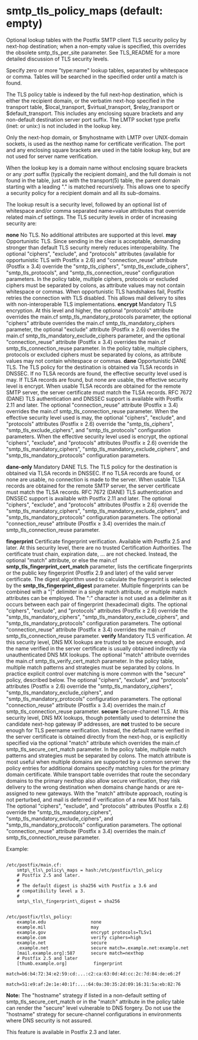 # smtp_tls_policy_maps (default: empty)
 Optional lookup tables with the Postfix SMTP client TLS security
policy by next-hop destination; when a non-empty value is specified,
this overrides the obsolete smtp\_tls\_per\_site parameter. See
TLS\_README for a more detailed discussion of TLS security levels.




Specify zero or more "type:name" lookup tables, separated by
whitespace or comma. Tables will be searched in the specified order
until a match is found.



 The TLS policy table is indexed by the full next-hop destination,
which is either the recipient domain, or the verbatim next-hop
specified in the transport table, $local\_transport, $virtual\_transport,
$relay\_transport or $default\_transport. This includes any enclosing
square brackets and any non-default destination server port suffix. The
LMTP socket type prefix (inet: or unix:) is not included in the lookup
key. 


 Only the next-hop domain, or $myhostname with LMTP over UNIX-domain
sockets, is used as the nexthop name for certificate verification. The
port and any enclosing square brackets are used in the table lookup key,
but are not used for server name verification. 


 When the lookup key is a domain name without enclosing square brackets
or any *:port* suffix (typically the recipient domain), and the full
domain is not found in the table, just as with the transport(5) table,
the parent domain starting with a leading "." is matched recursively. This
allows one to specify a security policy for a recipient domain and all
its sub-domains. 


 The lookup result is a security level, followed by an optional list
of whitespace and/or comma separated name=value attributes that override
related main.cf settings. The TLS security levels in order of increasing
security are: 



**none**
No TLS. No additional attributes are supported at this level. 
**may**
Opportunistic TLS. Since sending in the clear is acceptable,
demanding stronger than default TLS security merely reduces
interoperability. The optional "ciphers", "exclude", and "protocols"
attributes (available for opportunistic TLS with Postfix ≥ 2.6)
and "connection\_reuse" attribute (Postfix ≥ 3.4) override the
"smtp\_tls\_ciphers", "smtp\_tls\_exclude\_ciphers", "smtp\_tls\_protocols",
and
"smtp\_tls\_connection\_reuse" configuration parameters. In the policy table,
multiple ciphers, protocols or excluded ciphers must be separated by colons,
as attribute values may not contain whitespace or commas. When opportunistic
TLS handshakes fail, Postfix retries the connection with TLS disabled.
This allows mail delivery to sites with non-interoperable TLS
implementations.
**encrypt**
Mandatory TLS encryption. At this level
and higher, the optional "protocols" attribute overrides the main.cf
smtp\_tls\_mandatory\_protocols parameter, the optional "ciphers" attribute
overrides the main.cf smtp\_tls\_mandatory\_ciphers parameter, the
optional "exclude" attribute (Postfix ≥ 2.6) overrides the main.cf
smtp\_tls\_mandatory\_exclude\_ciphers parameter, and the optional
"connection\_reuse" attribute (Postfix ≥ 3.4) overrides the
main.cf smtp\_tls\_connection\_reuse parameter. In the policy table,
multiple ciphers, protocols or excluded ciphers must be separated by colons,
as attribute values may not contain whitespace or commas. 
**dane**
Opportunistic DANE TLS. The TLS policy for the destination is
obtained via TLSA records in DNSSEC. If no TLSA records are found,
the effective security level used is may. If TLSA records are
found, but none are usable, the effective security level is encrypt. When usable
TLSA records are obtained for the remote SMTP server, the
server certificate must match the TLSA records. RFC 7672 (DANE)
TLS authentication and DNSSEC support is available with Postfix
2.11 and later. The optional "connection\_reuse" attribute (Postfix
≥ 3.4) overrides the main.cf smtp\_tls\_connection\_reuse parameter.
When the effective security level used is may, the optional "ciphers",
"exclude", and "protocols" attributes (Postfix ≥ 2.6) override the
"smtp\_tls\_ciphers", "smtp\_tls\_exclude\_ciphers", and "smtp\_tls\_protocols"
configuration parameters.
When the effective security level used is encrypt, the optional "ciphers",
"exclude", and "protocols" attributes (Postfix ≥ 2.6) override the
"smtp\_tls\_mandatory\_ciphers", "smtp\_tls\_mandatory\_exclude\_ciphers", and
"smtp\_tls\_mandatory\_protocols" configuration parameters.

**dane-only**
Mandatory DANE TLS. The TLS policy for the destination is
obtained via TLSA records in DNSSEC. If no TLSA records are found,
or none are usable, no connection is made to the server. When
usable TLSA records are obtained for the remote SMTP server, the
server certificate must match the TLSA records. RFC 7672 (DANE) TLS
authentication and DNSSEC support is available with Postfix 2.11
and later. The optional "ciphers", "exclude", and "protocols" attributes
(Postfix ≥ 2.6) override the "smtp\_tls\_mandatory\_ciphers",
"smtp\_tls\_mandatory\_exclude\_ciphers", and "smtp\_tls\_mandatory\_protocols"
configuration parameters. The optional "connection\_reuse" attribute
(Postfix ≥ 3.4) overrides the main.cf smtp\_tls\_connection\_reuse parameter.

**fingerprint**
Certificate fingerprint
verification. Available with Postfix 2.5 and later. At this security
level, there are no trusted Certification Authorities. The certificate
trust chain, expiration date, ... are not checked. Instead,
the optional "match" attribute, or else the main.cf
**smtp\_tls\_fingerprint\_cert\_match** parameter, lists the certificate
fingerprints or the public key fingerprint (Postfix 2.9 and later)
of the valid server certificate. The digest
algorithm used to calculate the fingerprint is selected by the
**smtp\_tls\_fingerprint\_digest** parameter. Multiple fingerprints can
be combined with a "|" delimiter in a single match attribute, or multiple
match attributes can be employed. The ":" character is not used as a
delimiter as it occurs between each pair of fingerprint (hexadecimal)
digits. The optional "ciphers", "exclude", and "protocols" attributes
(Postfix ≥ 2.6) override the "smtp\_tls\_mandatory\_ciphers",
"smtp\_tls\_mandatory\_exclude\_ciphers", and "smtp\_tls\_mandatory\_protocols"
configuration parameters. The optional "connection\_reuse" attribute
(Postfix ≥ 3.4) overrides the main.cf smtp\_tls\_connection\_reuse
parameter. 
**verify**
Mandatory TLS verification. At this security
level, DNS MX lookups are trusted to be secure enough, and the name
verified in the server certificate is usually obtained indirectly via
unauthenticated DNS MX lookups. The optional "match" attribute overrides
the main.cf smtp\_tls\_verify\_cert\_match parameter. In the policy table,
multiple match patterns and strategies must be separated by colons.
In practice explicit control over matching is more common with the
"secure" policy, described below. The optional "ciphers", "exclude",
and "protocols" attributes (Postfix ≥ 2.6) override the
"smtp\_tls\_mandatory\_ciphers", "smtp\_tls\_mandatory\_exclude\_ciphers", and
"smtp\_tls\_mandatory\_protocols" configuration parameters. The optional
"connection\_reuse" attribute (Postfix ≥ 3.4) overrides the main.cf
smtp\_tls\_connection\_reuse parameter. 
**secure**
Secure-channel TLS. At this security level, DNS
MX lookups, though potentially used to determine the candidate next-hop
gateway IP addresses, are **not** trusted to be secure enough for TLS
peername verification. Instead, the default name verified in the server
certificate is obtained directly from the next-hop, or is explicitly
specified via the optional "match" attribute which overrides the
main.cf smtp\_tls\_secure\_cert\_match parameter. In the policy table,
multiple match patterns and strategies must be separated by colons.
The match attribute is most useful when multiple domains are supported by
a common server: the policy entries for additional domains specify matching
rules for the primary domain certificate. While transport table overrides
that route the secondary domains to the primary nexthop also allow secure
verification, they risk delivery to the wrong destination when domains
change hands or are re-assigned to new gateways. With the "match"
attribute approach, routing is not perturbed, and mail is deferred if
verification of a new MX host fails. The optional "ciphers", "exclude",
and "protocols" attributes (Postfix ≥ 2.6) override the
"smtp\_tls\_mandatory\_ciphers", "smtp\_tls\_mandatory\_exclude\_ciphers", and
"smtp\_tls\_mandatory\_protocols" configuration parameters. The optional
"connection\_reuse" attribute (Postfix ≥ 3.4) overrides the main.cf
smtp\_tls\_connection\_reuse parameter. 


Example:




```

/etc/postfix/main.cf:
    smtp\_tls\_policy\_maps = hash:/etc/postfix/tls\_policy
    # Postfix 2.5 and later.
    #
    # The default digest is sha256 with Postfix ≥ 3.6 and
    # compatibility level ≥ 3.
    #
    smtp\_tls\_fingerprint\_digest = sha256

```


```

/etc/postfix/tls\_policy:
    example.edu                 none
    example.mil                 may
    example.gov                 encrypt protocols=TLSv1
    example.com                 verify ciphers=high
    example.net                 secure
    .example.net                secure match=.example.net:example.net
    [mail.example.org]:587      secure match=nexthop
    # Postfix 2.5 and later
    [thumb.example.org]          fingerprint
        match=b6:b4:72:34:e2:59:cd:...:c2:ca:63:0d:4d:cc:2c:7d:84:de:e6:2f
        match=51:e9:af:2e:1e:40:1f:...:64:0a:30:35:2d:09:16:31:5a:eb:82:76

```

 **Note:** The "hostname" strategy if listed in a non-default
setting of smtp\_tls\_secure\_cert\_match or in the "match" attribute
in the policy table can render the "secure" level vulnerable to
DNS forgery. Do not use the "hostname" strategy for secure-channel
configurations in environments where DNS security is not assured. 


 This feature is available in Postfix 2.3 and later. 


